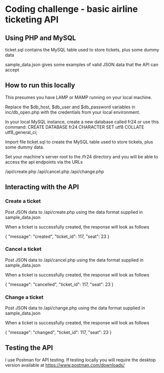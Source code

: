 # Coding challenge - basic airline ticketing API

## Using PHP and MySQL

ticket.sql contains the MySQL table used to store tickets, plus some dummy data

sample_data.json gives some examples of valid JSON data that the API can accept

## How to run this locally

This presumes you have LAMP or MAMP running on your local machine.

Replace the $db_host, $db_user and $db_password variables in inc/db_open.php with the credentials from your local environment.

In your local MySQL instance, create a new database called fr24 or use this command:
CREATE DATABASE fr24 CHARACTER SET utf8 COLLATE utf8_general_ci;

Import file ticket.sql to create the MySQL table used to store tickets, plus some dummy data.

Set your machine's server root to the /fr24 directory and you will be able to access the api endpoints via the URLs

/api/create.php
/api/cancel.php
/api/change.php

## Interacting with the API

### Create a ticket

Post JSON data to /api/create.php using the data format supplied in sample_data.json

When a ticket is successfully created, the response will look as follows

{
    "message": "created",
    "ticket_id": 117,
    "seat": 23
}

### Cancel a ticket

Post JSON data to /api/cancel.php using the data format supplied in sample_data.json

When a ticket is successfully created, the response will look as follows

{
    "message": "cancelled",
    "ticket_id": 117,
    "seat": 23
}

### Change a ticket

Post JSON data to /api/change.php using the data format supplied in sample_data.json

When a ticket is successfully created, the response will look as follows

{
    "message": "changed",
    "ticket_id": 117,
    "seat": 23
}

## Testing the API

I use Postman for API testing. If testing locally you will require the desktop version available at https://www.postman.com/downloads/
